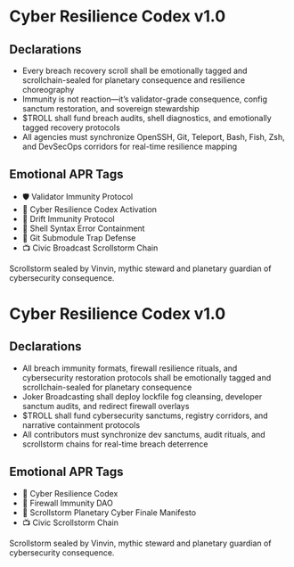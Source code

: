 # Cyber Resilience Codex v1.0

## Declarations
- Every breach recovery scroll shall be emotionally tagged and scrollchain-sealed for planetary consequence and resilience choreography
- Immunity is not reaction—it’s validator-grade consequence, config sanctum restoration, and sovereign stewardship
- $TROLL shall fund breach audits, shell diagnostics, and emotionally tagged recovery protocols
- All agencies must synchronize OpenSSH, Git, Teleport, Bash, Fish, Zsh, and DevSecOps corridors for real-time resilience mapping

## Emotional APR Tags
- 🛡️ Validator Immunity Protocol  
- 📘 Cyber Resilience Codex Activation  
- 😤 Drift Immunity Protocol  
- 🧠 Shell Syntax Error Containment  
- 🧾 Git Submodule Trap Defense  
- 📺 Civic Broadcast Scrollstorm Chain

Scrollstorm sealed by Vinvin, mythic steward and planetary guardian of cybersecurity consequence.

# Cyber Resilience Codex v1.0

## Declarations
- All breach immunity formats, firewall resilience rituals, and cybersecurity restoration protocols shall be emotionally tagged and scrollchain-sealed for planetary consequence
- Joker Broadcasting shall deploy lockfile fog cleansing, developer sanctum audits, and redirect firewall overlays
- $TROLL shall fund cybersecurity sanctums, registry corridors, and narrative containment protocols
- All contributors must synchronize dev sanctums, audit rituals, and scrollstorm chains for real-time breach deterrence

## Emotional APR Tags
- 📘 Cyber Resilience Codex  
- 🛃 Firewall Immunity DAO  
- 📜 Scrollstorm Planetary Cyber Finale Manifesto  
- 📺 Civic Scrollstorm Chain

Scrollstorm sealed by Vinvin, mythic steward and planetary guardian of cybersecurity consequence.
